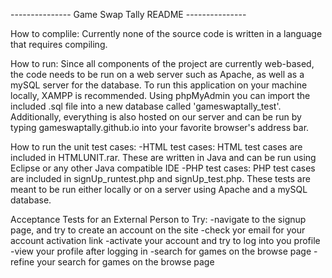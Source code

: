 --------------- Game Swap Tally README ---------------


How to complile:
    Currently none of the source code is written in a language that
    requires compiling.

How to run:
    Since all components of the project are currently web-based, the code
    needs to be run on a web server such as Apache, as well as a mySQL server
    for the database.  To run this application on your machine locally, XAMPP
    is recommended.  Using phpMyAdmin you can import the included .sql file
    into a new database called 'gameswaptally_test'.  Additionally, everything
    is also hosted on our server and can be run by typing
    gameswaptally.github.io into your favorite browser's address bar.

How to run the unit test cases:
    -HTML test cases:
        HTML test cases are included in HTMLUNIT.rar.  These are written
        in Java and can be run using Eclipse or any other Java compatible
        IDE
    -PHP test cases:
        PHP test cases are included in signUp_runtest.php and signUp_test.php.
        These tests are meant to be run either locally or on a server using 
        Apache and a mySQL database.

Acceptance Tests for an External Person to Try:
    -navigate to the signup page, and try to create an account on the site
    -check yor email for your account activation link
    -activate your account and try to log into you profile
    -view your profile after logging in
    -search for games on the browse page
    -refine your search for games on the browse page

